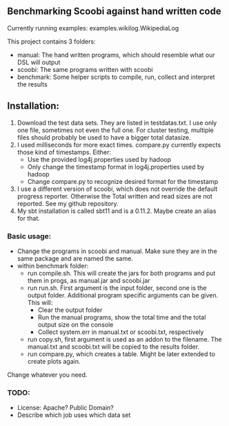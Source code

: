 Benchmarking Scoobi against hand written code
---
Currently running examples:
examples.wikilog.WikipediaLog

This project contains 3 folders:

 *    manual: The hand written programs, which should resemble what our DSL will output
 *    scoobi: The same programs written with scoobi
 *    benchmark: Some helper scripts to compile, run, collect and interpret the results

## Installation:

1. Download the test data sets. They are listed in testdatas.txt. I use only one file, sometimes not even the full one. For cluster testing, multiple files should probably be used to have a bigger total datasize.
2. I used milliseconds for more exact times. compare.py currently expects those kind of timestamps.
Either:
	- Use the provided log4j.properties used by hadoop
	- Only change the timestamp format in log4j.properties used by hadoop
	- Change compare.py to recognize desired format for the timestamp
3. I use a different version of scoobi, which does not override the default progress reporter. Otherwise the Total written and read sizes are not reported. See my github repository.
4. My sbt installation is called sbt11 and is a 0.11.2. Maybe create an alias for that.

### Basic usage:

- Change the programs in scoobi and manual. Make sure they are in the same package and are named the same.
- within benchmark folder:
	- run compile.sh. This will create the jars for both programs and put them in progs, as manual.jar and scoobi.jar
	- run run.sh. First argument is the input folder, second one is the output folder. Additional program specific arguments can be given. This will:
		- Clear the output folder
		- Run the manual programs, show the total time and the total output size on the console
		- Collect system.err in manual.txt or scoobi.txt, respectively
	- run copy.sh, first argument is used as an addon to the filename. The manual.txt and scoobi.txt will be copied to the results folder.
	- run compare.py, which creates a table. Might be later extended to create plots again.

Change whatever you need.

### TODO: 
- License: Apache? Public Domain?
- Describe which job uses which data set
